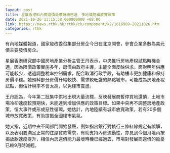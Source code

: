```yaml
---
layout: post
title: 星展香港料內房還債最壞時機已過　多地或陸續放寬政策
date: 2021-10-26 13:15:58.000000000 +08:00
link: https://news.rthk.hk/rthk/ch/component/k2/1616989-20211026.htm
categories: rthk
---
```


有內地媒體報道，國家發改委召集部分房企今日在北京開會，參會企業多數為美元債主要發債房企。

星展香港研究部中國房地產業分析主管王丹表示，中央推行房地產稅試點時機合適，因為限價政策實施多年，房價由政府主導，未能全面反映供求。面對明年供應可能較少，透過調整稅率控制需求，配合取消行政手段，有助樓市更加健康和保持房價平穩。她預料部分房價升幅較快、需求較旺盛的熱點城市，可能成為房地產稅試點，但估計稅率不會太高，以免樓市震盪。

王丹認為，今年第二批集中供地出現大量流標，反映發展商暫停買地還債，土地市場冷卻速度較預期快，未能達到增加供應的政策目標。如果中央再不調整房地產政策，恒大事件或形成惡性循環。她估計，內地陸續有城市放寬政策，若有20多個城市放寬政策，有助提振全國樓市氣氛。

她又指，近期中央不同部門開始發聲，例如指出銀行對執行三條紅線規定有誤解，以及表明要滿足正常的住屋貸款需求，有助支持內房流動性，亦見到今個月境內按揭放款速度提升，相信內房還債能力最壞時機已經過去，市場對發展商還債的擔憂已較9月時減輕。
